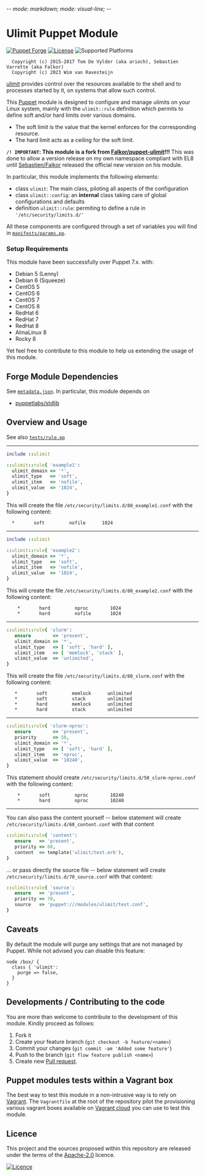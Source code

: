 -*- mode: markdown; mode: visual-line;  -*-

# Ulimit Puppet Module

[![Puppet Forge](http://img.shields.io/puppetforge/v/svarrette/ulimit.svg)](https://forge.puppet.com/svarrette/ulimit) [![License](http://img.shields.io/:license-Apache2.0-blue.svg)](LICENSE) ![Supported Platforms](http://img.shields.io/badge/platform-debian|redhat|centos-lightgrey.svg)

      Copyright (c) 2015-2017 Tom De Vylder (aka arioch), Sebastien Varrette (aka Falkor)
      Copyright (c) 2023 Wim van Ravesteijn

[ulimit](https://ss64.com/bash/ulimit.html) provides control over the resources available to the shell and to processes started by it, on systems that allow such control.

This [Puppet](https://puppet.com/) module is designed to configure and manage ulimits on your Linux system, mainly with the `ulimit::rule` definition which permits to define soft  and/or hard limits over various domains.

* The soft limit is the value that the kernel enforces for the corresponding resource.
* The hard limit acts as a ceiling for the soft limit.


**`/! IMPORTANT`: This module is a fork from [Falkor/puppet-ulimit](https://github.com/Falkor/puppet-ulimit/)!!!**
This was done to allow a version release on my own namespace compliant with EL8 until [Sebastien/Falkor](https://github.com/Falkor) released the official new version on his module.

In particular, this module implements the following elements:

* class `ulimit`: The main class, piloting all aspects of the configuration
* class `ulimit::config`: an **internal** class taking care of global configurations and defaults
* definition `ulimit::rule`: permiting to define a rule in `'/etc/security/limits.d/'`

All these components are configured through a set of variables you will find in [`manifests/params.pp`](https://github.com/wimvr/puppet-ulimit/blob/master/manifests/params.pp).

### Setup Requirements

This module have been successfully over Puppet 7.x. with:

* Debian 5 (Lenny)
* Debian 6 (Squeeze)
* CentOS 5
* CentOS 6
* CentOS 7
* CentOS 8
* RedHat 6
* RedHat 7
* RedHat 8
* AlmaLinux 8
* Rocky 8

Yet feel free to contribute to this module to help us extending the usage of this module.

## Forge Module Dependencies

See [`metadata.json`](https://github.com/wimvr/puppet-ulimit/blob/master/metadata.json).
In particular, this module depends on

* [puppetlabs/stdlib](https://forge.puppetlabs.com/puppetlabs/stdlib)

## Overview and Usage

See also [`tests/rule.pp`](https://github.com/wimvr/puppet-ulimit/blob/master/tests/rule.pp)

---------------
```ruby
include ::ulimit

::ulimit::rule{ 'example1':
  ulimit_domain => '*',
  ulimit_type   => 'soft',
  ulimit_item   => 'nofile',
  ulimit_value  => '1024',
}
```

This will create the file `/etc/security/limits.d/80_example1.conf` with the following content:

      *       soft         nofile      1024

-------------
```ruby
include ::ulimit

::ulimit::rule{ 'example2':
  ulimit_domain => '*',
  ulimit_type   => 'soft',
  ulimit_item   => 'nofile',
  ulimit_value  => '1024',
}
```

This will create the file `/etc/security/limits.d/80_example2.conf` with the following content:

        *       hard         nproc        1024
        *       hard         nofile       1024

---------------
```ruby
::ulimit::rule{ 'slurm':
   ensure        => 'present',
   ulimit_domain => '*',
   ulimit_type   => [ 'soft', 'hard' ],
   ulimit_item   => [ 'memlock', 'stack' ],
   ulimit_value  => 'unlimited',
}
```

 This will create the file `/etc/security/limits.d/80_slurm.conf` with the
 following content:

       *       soft         memlock      unlimited
       *       soft         stack        unlimited
       *       hard         memlock      unlimited
       *       hard         stack        unlimited


----------------
```ruby
::ulimit::rule{ 'slurm-nproc':
   ensure        => 'present',
   priority      => 50,
   ulimit_domain => '*',
   ulimit_type   => [ 'soft', 'hard' ],
   ulimit_item   => 'nproc',
   ulimit_value  => '10240',
}
```

This statement should create `/etc/security/limits.d/50_slurm-nproc.conf` with the following content:

        *       soft         nproc        10240
        *       hard         nproc        10240

---------------
You can also pass the content yourself -- below statement will create  `/etc/security/limits.d/60_content.conf` with that content

```ruby
::ulimit::rule{ 'content':
   ensure   => 'present',
   priority => 60,
   content  => template('ulimit/test.erb'),
}
```

... or pass directly the source file -- below statement will create `/etc/security/limits.d/70_source.conf` with that content:

```ruby
::ulimit::rule{ 'source':
   ensure   => 'present',
   priority => 70,
   source   => 'puppet:///modules/ulimit/test.conf',
}
```


## Caveats

By default the module will purge any settings that are not managed by Puppet.
While not advised you can disable this feature:

    node /box/ {
      class { 'ulimit':
        purge => false,
      }
    }

## Developments / Contributing to the code

You are more than welcome to contribute to the development of this module.
Kindly proceed as follows:

1. Fork it
2. Create your feature branch (`git checkout -b feature/<name>`)
3. Commit your changes (`git commit -am 'Added some feature'`)
4. Push to the branch (`git flow feature publish <name>`)
5. Create new [Pull request](https://help.github.com/articles/using-pull-requests).

## Puppet modules tests within a Vagrant box

The best way to test this module in a non-intrusive way is to rely on [Vagrant](http://www.vagrantup.com/).
The `Vagrantfile` at the root of the repository pilot the provisioning various vagrant boxes available on [Vagrant cloud](https://atlas.hashicorp.com/boxes/search?utf8=%E2%9C%93&sort=&provider=virtualbox&q=svarrette) you can use to test this module.

## Licence

This project and the sources proposed within this repository are released under the terms of the [Apache-2.0](LICENCE) licence.


[![Licence](https://www.apache.org/images/feather-small.gif)](LICENSE)
